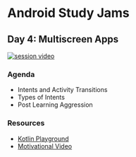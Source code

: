 # Android Study Jams

## Day 4: Multiscreen Apps

[![session video](https://img.shields.io/badge/Session%20video-comming%20soon-orange?style=for-the-badge&logo=appveyor)]()

### Agenda

- Intents and Activity Transitions
- Types of Intents
- Post Learning Aggression

### Resources
- [Kotlin Playground](https://play.kotlinlang.org/)
- [Motivational Video](https://youtu.be/pIvWpLgNWPA)
